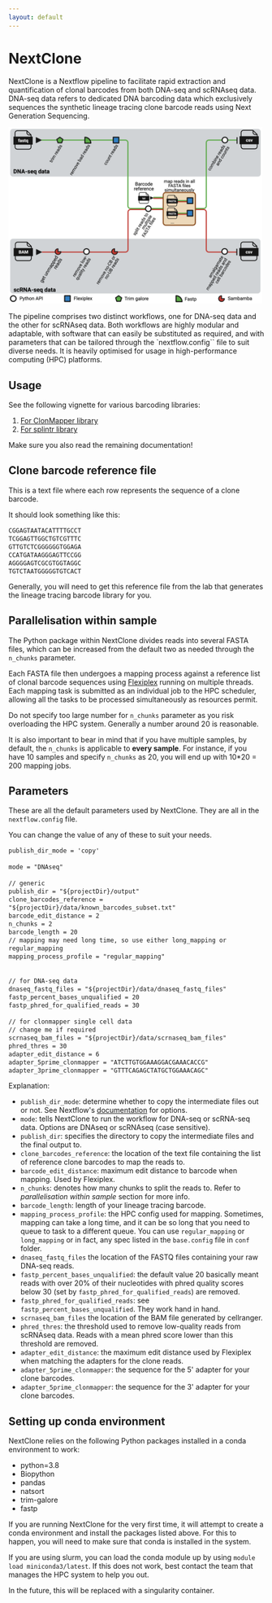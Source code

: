 ```yaml
---
layout: default
---
```


# NextClone

NextClone is a Nextflow pipeline to facilitate rapid extraction and quantification 
of clonal barcodes from both DNA-seq and scRNAseq data.
DNA-seq data refers to dedicated DNA barcoding data which exclusively sequences 
the synthetic lineage tracing clone barcode reads using Next Generation Sequencing.

<p> <img src="docs/assets/Nextclone_diagram_v5.png" width="500"/> </p>

The pipeline comprises two distinct workflows, one for DNA-seq data and the other for scRNAseq data. 
Both workflows are highly modular and adaptable, with software that can easily be substituted as required, 
and with parameters that can be tailored through the `nextflow.config`` file to suit diverse needs.
It is heavily optimised for usage in high-performance computing (HPC) platforms.

## Usage

See the following vignette for various barcoding libraries:

1. [For ClonMapper library](./clonmapper.html)
2. [For splintr library](./splintr.html)

Make sure you also read the remaining documentation!

## Clone barcode reference file

This is a text file where each row represents the sequence of a clone barcode.

It should look something like this:

```
CGGAGTAATACATTTTGCCT
TCGGAGTTGGCTGTCGTTTC
GTTGTCTCGGGGGGTGGAGA
CCATGATAAGGGAGTTCCGG
AGGGGAGTCGCGTGGTAGGC
TGTCTAATGGGGGTGTCACT
```

Generally, you will need to get this reference file from the lab that generates the lineage tracing barcode library for you.

## Parallelisation within sample

The Python package within NextClone divides reads into several
FASTA files, which can be increased from the default two as
needed through the `n_chunks` parameter. 

Each FASTA file then undergoes a mapping process against a reference list of clonal barcode sequences using [Flexiplex](https://github.com/DavidsonGroup/flexiplex) running on multiple threads. 
Each mapping task is submitted as an individual job to the HPC scheduler, allowing all the tasks to be processed simultaneously as resources permit. 

Do not specify too large number for `n_chunks` parameter as you risk overloading the HPC system. 
Generally a number around 20 is reasonable. 

It is also important to bear in mind that if you have multiple samples, by default, the `n_chunks` is applicable to **every sample**.
For instance, if you have 10 samples and specify `n_chunks` as 20, you will end up with 10*20 = 200 mapping jobs.

## Parameters

These are all the default parameters used by NextClone.
They are all in the `nextflow.config` file.

You can change the value of any of these to suit your needs.

```
publish_dir_mode = 'copy'

mode = "DNAseq"

// generic
publish_dir = "${projectDir}/output"
clone_barcodes_reference = "${projectDir}/data/known_barcodes_subset.txt"
barcode_edit_distance = 2
n_chunks = 2
barcode_length = 20
// mapping may need long time, so use either long_mapping or regular_mapping
mapping_process_profile = "regular_mapping"


// for DNA-seq data
dnaseq_fastq_files = "${projectDir}/data/dnaseq_fastq_files"
fastp_percent_bases_unqualified = 20
fastp_phred_for_qualified_reads = 30

// for clonmapper single cell data
// change me if required
scrnaseq_bam_files = "${projectDir}/data/scrnaseq_bam_files"
phred_thres = 30
adapter_edit_distance = 6
adapter_5prime_clonmapper = "ATCTTGTGGAAAGGACGAAACACCG"
adapter_3prime_clonmapper = "GTTTCAGAGCTATGCTGGAAACAGC"
```

Explanation:

* `publish_dir_mode`: determine whether to copy the intermediate files out or not. See Nextflow's [documentation](https://www.nextflow.io/docs/latest/process.html) for options.
* `mode`: tells NextClone to run the workflow for DNA-seq or scRNA-seq data. Options are DNAseq or scRNAseq (case sensitive).
* `publish_dir`: specifies the directory to copy the intermediate files and the final output to.
* `clone_barcodes_reference`: the location of the text file containing the list of reference clone barcodes to map the reads to.
* `barcode_edit_distance`: maximum edit distance to barcode when mapping. Used by Flexiplex.
* `n_chunks`: denotes how many chunks to split the reads to. Refer to *parallelisation within sample* section for more info.
* `barcode_length`: length of your lineage tracing barcode. 
* `mapping_process_profile`: the HPC config used for mapping. Sometimes, mapping can take a long time, and it can be so long that you need to queue to task to a different queue. You can use `regular_mapping` or `long_mapping` or in fact, any spec listed in the `base.config` file in `conf` folder.
* `dnaseq_fastq_files` the location of the FASTQ files containing your raw DNA-seq reads.
* `fastp_percent_bases_unqualified`: the default value 20 basically meant reads with over 20% of their nucleotides with phred quality scores below 30 (set by `fastp_phred_for_qualified_reads`) are removed.
* `fastp_phred_for_qualified_reads`: see `fastp_percent_bases_unqualified`. They work hand in hand.
* `scrnaseq_bam_files` the location of the BAM file generated by cellranger.
* `phred_thres`: the threshold used to remove low-quality reads from scRNAseq data. Reads with a mean phred score lower than this threshold are removed.
* `adapter_edit_distance`: the maximum edit distance used by Flexiplex when matching the adapters for the clone reads.
* `adapter_5prime_clonmapper`: the sequence for the 5' adapter for your clone barcodes. 
* `adapter_5prime_clonmapper`: the sequence for the 3' adapter for your clone barcodes. 

## Setting up conda environment

NextClone relies on the following Python packages installed in a conda environment to work:

- python=3.8
- Biopython
- pandas
- natsort
- trim-galore
- fastp

If you are running NextClone for the very first time, it will attempt to create a conda environment and install the packages listed above.
For this to happen, you will need to make sure that conda is installed in the system. 

If you are using slurm, you can load the conda module up by using `module load miniconda3/latest`.
If this does not work, best contact the team that manages the HPC system to help you out.

In the future, this will be replaced with a singularity container.

<!-- ## Citation -->

<!-- If you use NextClone in your study, please kindly cite our preprint on bioRxiv. -->